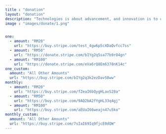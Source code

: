 ```yaml
---
title : "donation"
layout: "donation"
description: "Technologies is about advancement, and innovation is to come out with something original and unique, and MHR is combining this tow terms together, to make high quality and affordable helmet for all motorcycle riders."
image : "images/donate/1.png"


one:
  - amount: "RM20"
    url: "https://buy.stripe.com/test_4gw6p5cXDaQvfcc7ss"
  - amount: "RM50"
    url: "https://donate.stripe.com/bIYg2q5sa77b9rO4gn"
  - amount: "RM100"
    url: "https://donate.stripe.com/eVa6rQ8Em6378nK14c"
one_custom:
  amount: "All Other Amounts"
  url: "https://buy.stripe.com/bIYg2q3k2ezDavS8ww"
monthly:
  - amount: "RM20"
    url: "https://buy.stripe.com/fZeaI6bQygHLavS28a"
  - amount: "RM50"
    url: "https://buy.stripe.com/9AQ2bA2fYgHL33q4gj"
  - amount: "RM100"
    url: "https://buy.stripe.com/aEUaI66weajn47u5ko"
monthly_custom:
  amount: "All Other Amounts"
  url: "https://buy.stripe.com/7sIaI69Iq9fjcE0dQW"
---
```

